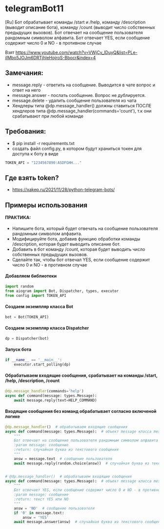 # telegramBot11

[Ru] Бот обрабатывает команды /start и /help, команду /description (выводит описание бота), команду /count (выводит
число собственных предыдущих вызовов). Бот отвечает на сообщение пользователя рандомным символом алфавита. Бот отвечает
YES, если сообщение содержит число 0 и NO - в противном случае

Взят https://www.youtube.com/watch?v=VWjCv_IDuyQ&list=PLe-iIMbo5JOJm6DRTjhleHojroS-Bbocr&index=4

## Замечания:

* message.reply - ответить на сообщение. Выводится в чате вопрос и ответ на него
* message.answer - послать сообщение. Вопрос не дублируется.
* message.delete - удалить сообщение пользователя из чата
* Хендлеры типа @dp.message_handler() должны ставиться ПОСЛЕ хендлеров типа @dp.message_handler(commands='count'), т.к
  они срабатывают при любой команде

## Требования:

* $ pip install -r requirements.txt
* создать файл config.py, в котором будут храниться токен для доступа к боту в виде

```python 
TOKEN_API = "1234567890:ASDFGHH..."
```

## Где взять token?

* https://xakep.ru/2021/11/28/python-telegram-bots/

## Примеры использования

#### ПРАКТИКА:

* Напишите бота, который будет отвечать на сообщение пользователя рандомным символом алфавита.
* Модифицируйте бота, добавив функцию обработки команды /description, которая будет выводить описание бот.
* Добавить в бот команду /count, которая будет выводить число собственных предыдущих вызовов.
* Сделайте так, чтобы бот отвечал YES, если сообщение содержит число 0 и NO - в противном случае

#### Добавляем библиотеки

```python
import random
from aiogram import Bot, Dispatcher, types, executor
from config import TOKEN_API
```

#### Создаем экземпляр класса Bot

```python
bot = Bot(TOKEN_API)
```

#### Создаем экземпляр класса Dispatcher

```python
dp = Dispatcher(bot)
```

#### Запуск бота

```python
if __name__ == '__main__':
    executor.start_polling(dp)
```

#### Обрабатываем входящие сообщения, срабатывает на команды /start, /help, /description, /count

```python
@dp.message_handler(commands='help')
async def command(message: types.Message):
    await message.reply(text=HELP_COMMAND)
```

#### Входящие сообщения без команд обрабатывает согласно включеной логике

```python
@dp.message_handler()  # обрабатываем входящие сообщения
async def command(message: types.Message):  # объект message класса message
    """
    Бот отвечает на сообщение пользователя рандомным символом алфавита
    :param message: сообщение
    :return: случайная буква из текстового сообщения
    """
    answ = message.text  # сообщение пользователя
    await message.reply(random.choice(answ))  # случайная буква из текстового сообщения


# @dp.message_handler()  # обрабатываем входящие сообщения
async def command(message: types.Message):  # объект message класса message
    """
    Бот отвечает YES, если сообщение содержит число 0 и NO - в противном случае
    :param message: сообщение
    :return: текст YES или NO
    """
    answ = 'NO'  # сообщение пользователя
    if '0' in message.text:
        answ = 'YES'
    await message.answer(answ)  # случайная буква из текстового сообщения
```